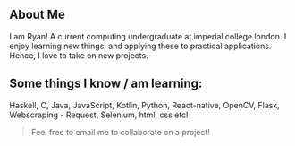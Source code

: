 ## About Me
I am Ryan! A current computing undergraduate at imperial college london. I enjoy learning new things, and applying these to practical applications. Hence, I love to take on new projects.

## Some things I know / am learning:
Haskell, C, Java, JavaScript, Kotlin, Python, React-native, OpenCV, Flask, Webscraping - Request, Selenium, html, css etc!

> Feel free to email me to collaborate on a project! 
